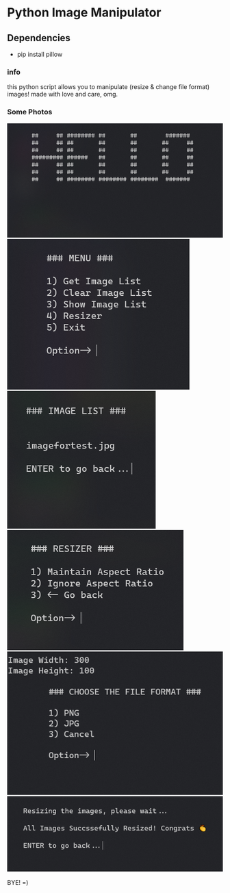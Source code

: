 # Python Image Manipulator

## Dependencies
- pip install pillow

### info

this python script allows you to manipulate (resize & change file format) images! made with love and care, omg.


### Some Photos

![img1](images/img1.png)  
![img2](images/img2.png)  
![img3](images/img3.png)
![img4](images/img4.png)  
![img5](images/img5.png)  
![img6](images/img6.png)  

BYE! =)
